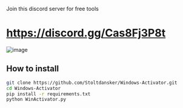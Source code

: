 Join this discord server for free tools
# https://discord.gg/Cas8Fj3P8t
![image](https://cdn.discordapp.com/attachments/1222279138342080564/1223006807463559279/image.png?ex=661848d9&is=6605d3d9&hm=a065ce49f61ed09d79d28dfecbd4d57919c5bd2a96239057d3bd58847cc4259f&)

## How to install
```bash
git clone https://github.com/Stoltdansker/Windows-Activator.git
cd Windows-Activator
pip install -r requirements.txt
python WinActivator.py
```
